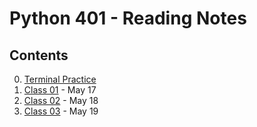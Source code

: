 # Python 401 - Reading Notes

## Contents

0. [Terminal Practice](commandline.md)
1. [Class 01](read01.md) - May 17  
1. [Class 02](read02.md) - May 18  
1. [Class 03](read03.md) - May 19  